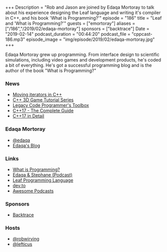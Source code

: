+++
Description = "Rob and Jason are joined by Edaqa Mortoray to talk about his experience designing the Leaf language and writing it's compiler in C++, and his book 'What is Programming?'"
episode = "186"
title = "Leaf and 'What is Programming?'"
guests = ["emortoray"]
aliases = ["/186","/2019/02/edaqa-mortoray"]
sponsors = ["backtrace"]
Date = "2019-02-14"
podcast_duration = "00:44:20"
podcast_file = "cppcast-186.mp3"
episode_image = "img/episode/2019/02/edaqa-mortoray.jpg"
+++

Edaqa Mortoray grew up programming. From interface design to scientific simulations, including video games and development products, he's coded a bit of everything. He's got a successful programming blog and is the author of the book "What is Programming?"

### News ###

 - [Moving iterators in C++](https://cukic.co/2019/02/09/moving-iterators-in-cxx/)
 - [C++ 3D Game Tutorial Series](https://www.youtube.com/playlist?list=PLv8DnRaQOs5-ST_VDqgbbMRtzMtpK36Hy)
 - [Legacy Code Programmer's Toolbox](https://leanpub.com/legacycode?fbclid=IwAR0pl-pknad8nZG8lMEkZoKHUs5jMtNwxPhbssoIhiB3AZV14nomeh-pf5k)
 - [C++17 - The Complete Guide](https://leanpub.com/cpp17)
 - [C++17 in Detail](https://leanpub.com/cpp17indetail)

### Edaqa Mortoray ###

 - [@edaqa](https://twitter.com/edaqa)
 - [Edaqa's Blog](https://mortoray.com/)

### Links ###

 - [What is Programming?](https://edaqa.com/what_is_programming/)
 - [Edaqa & Stephane (Podcast)](https://edaqaandstephane.net/)
 - [Leaf Programming Language](http://leaflang.org/)
 - [dev.to](https://dev.to/)
 - [Awesome Podcasts](https://github.com/rShetty/awesome-podcasts)

### Sponsors ###

- [Backtrace](https://backtrace.io/?utm_source=CppCast&utm_medium=CppCast)

### Hosts ###

- [@robwirving](https://twitter.com/robwirving)
- [@lefticus](https://twitter.com/lefticus)

